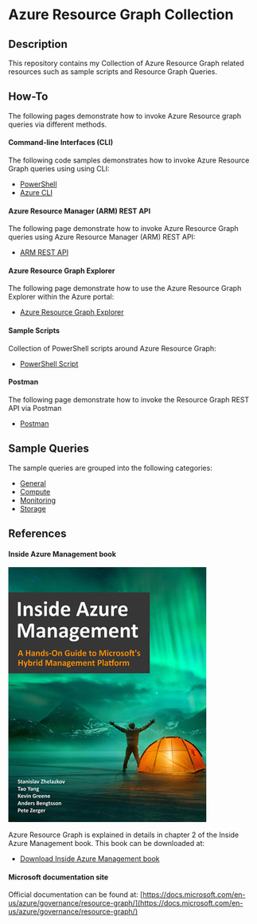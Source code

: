 # Azure Resource Graph Collection

## Description
This repository contains my Collection of Azure Resource Graph related resources such as sample scripts and Resource Graph Queries.

## How-To
The following pages demonstrate how to invoke Azure Resource graph queries via different methods.
#### Command-line Interfaces (CLI)
The following code samples demonstrates how to invoke Azure Resource Graph queries using using CLI:
* [PowerShell](How-To/PowerShell.md)
* [Azure CLI](How-To/AzureCLI.md)

#### Azure Resource Manager (ARM) REST API
The following page demonstrate how to invoke Azure Resource Graph queries using Azure Resource Manager (ARM) REST API:
* [ARM REST API](How-To/ARM-REST-API.md)

#### Azure Resource Graph Explorer
The following page demonstrate how to use the Azure Resource Graph Explorer within the Azure portal:
* [Azure Resource Graph Explorer](How-To/Resource-Graph-Explorer.md)

#### Sample Scripts
Collection of PowerShell scripts around Azure Resource Graph:
* [PowerShell Script](How-To/PS-Scripts.md)

#### Postman
The following page demonstrate how to invoke the Resource Graph REST API via Postman
* [Postman](How-To/Postman.md)

## Sample Queries
The sample queries are grouped into the following categories:
* [General](Queries/General.md)
* [Compute](Queries/Compute.md)
* [Monitoring](Queries/Monitoring.md)
* [Storage](Queries/Storage.md)



## References
#### Inside Azure Management book
![Inside Azure Management Book](images/inside-azure-mgmt-cover.jpg)

Azure Resource Graph is explained in details in chapter 2 of the Inside Azure Management book. This book can be downloaded at:
* [Download Inside Azure Management book](https://bit.ly/InsideAzureMgmt)

#### Microsoft documentation site
Official documentation can be found at: [https://docs.microsoft.com/en-us/azure/governance/resource-graph/](https://docs.microsoft.com/en-us/azure/governance/resource-graph/)